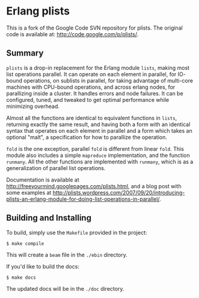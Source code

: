 Erlang plists
=============

This is a fork of the Google Code SVN repository for plists.
The original code is available at: <http://code.google.com/p/plists/>.


Summary
-------

`plists` is a drop-in replacement for the Erlang module `lists`, making most
list operations parallel. It can operate on each element in parallel, for IO-
bound operations, on sublists in parallel, for taking advantage of multi-core
machines with CPU-bound operations, and across erlang nodes, for parallizing
inside a cluster. It handles errors and node failures. It can be configured,
tuned, and tweaked to get optimal performance while minimizing overhead.

Almost all the functions are identical to equivalent functions in `lists`,
returning exactly the same result, and having both a form with an identical
syntax that operates on each element in parallel and a form which takes an
optional "malt", a specification for how to parallize the operation.

`fold` is the one exception, parallel `fold` is different from linear `fold`.
This module also includes a simple `mapreduce` implementation, and the function
`runmany`. All the other functions are implemented with `runmany`, which is as a
generalization of parallel list operations.

Documentation is available at <http://freeyourmind.googlepages.com/plists.html>,
and a blog post with some examples at
<http://plists.wordpress.com/2007/09/20/introducing-plists-an-erlang-module-for-doing-list-operations-in-parallel/>.


Building and Installing
-----------------------

To build, simply use the `Makefile` provided in the project:

    $ make compile

This will create a `beam` file in the `./ebin` directory.

If you'd like to build the docs:

    $ make docs

The updated docs will be in the `./doc` directory.